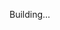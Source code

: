 Building...

<!-- 
Fazer função de like
Fazer função de posts most likes
Fazer função de feed
Usar swr para consumir posts
Refatorar para tudo em inglês
-->

<!-- npm i -g yarn

npm i = yarn
npm i 'biblioteca' = yarn add 'biblioteca'
npm run dev = yarn dev  -->

